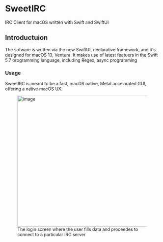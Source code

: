 # SweetIRC
IRC Client for macOS written with Swift and SwiftUI 



## Introductuion

The sofware is written via the new SwiftUI, declarative framework, and it's designed for macOS 13, Ventura.
It makes use of latest featuers in the Swift 5.7 programming language, including Regex, async programming 

### Usage
SweetIRC is meant to be a fast, macOS native, Metal accelarated GUI, offering a native macOS UX.
<figure>
<img width="425" alt="image" src="https://user-images.githubusercontent.com/10388612/197356078-fde45a70-7c1d-4862-98f1-3c43f4fea15d.png">
<figurecaption>The login screen where the user fills data and proceedes to connect to a particular IRC server </figurecaption>
</figure>

